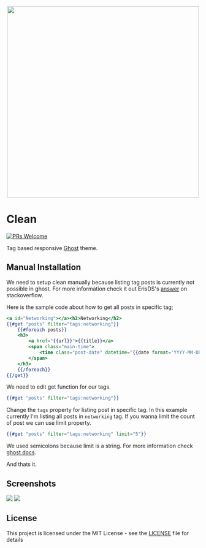 <p align="center"> 
    <img src="https://github.com/salihciftci/clean/blob/master/src/home.png?raw=true" width="500">
</p>

# Clean
[![PRs Welcome](https://img.shields.io/badge/PRs-welcome-brightgreen.svg?style=flat-square)](http://makeapullrequest.com) 

Tag based responsive [Ghost](https://ghost.org/) theme.


## Manual Installation

We need to setup clean manually because listing tag posts is currently not possible in ghost. For more information check it out ErisDS's [answer](https://stackoverflow.com/a/30381801) on stackoverflow.

Here is the sample code about how to get all posts in specific tag;

``` hbs
<a id="Networking"></a><h2>Networking</h2>
{{#get "posts" filter="tags:networking"}}
    {{#foreach posts}}
    <h3>
        <a href="{{url}}">{{title}}</a>
        <span class="main-time">
            <time class="post-date" datetime="{{date format='YYYY-MM-DD'}}">{{date format="DD MMM YYYY"}}</time>
        </span>
    </h3>
    {{/foreach}}
{{/get}}
```

We need to edit get function for our tags.
```hbs
{{#get "posts" filter="tags:networking"}}
```

Change the ```tags``` property for listing post in specific tag. In this example currently I'm listing all posts in ```networking``` tag. If you wanna limit the count of post we can use limit property.

``` hbs
{{#get "posts" filter="tags:networking" limit="5"}}
```

We used semicolons because limit is a string. For more information check [ghost docs](https://themes.ghost.org/docs/get).

And thats it.

## Screenshots


![](https://github.com/salihciftci/clean/blob/master/src/home.png?raw=true)
![](https://github.com/salihciftci/clean/blob/master/src/post.png?raw=true)

## License

This project is licensed under the MIT License - see the [LICENSE](https://github.com/salihciftci/clean/blob/master/LICENSE) file for details
